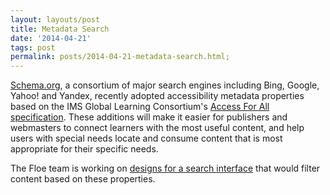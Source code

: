 ```yaml
---
layout: layouts/post
title: Metadata Search
date: '2014-04-21'
tags: post
permalink: posts/2014-04-21-metadata-search.html;
---
```

<p><a href="http://schema.org/">Schema.org</a>, a consortium of major search
 engines including Bing, Google, Yahoo! and Yandex, recently adopted accessibility
  metadata properties based on the IMS Global Learning Consortium's <a href=
  "http://www.imsglobal.org/accessibility">Access For All specification</a>.
These additions will make it easier for publishers and webmasters to connect
 learners with the most useful content, and help users with special needs locate
  and consume content that is most appropriate for their specific needs.
</p>
<p>The Floe team is working on <a href="http://wiki.fluidproject.org/download/a
ttachments/37855787/metadata-search.pdf?version=1&modificationDate=1397078966717
&api=v2">designs for a search interface</a> that would filter content based on
 these properties.
</p>

